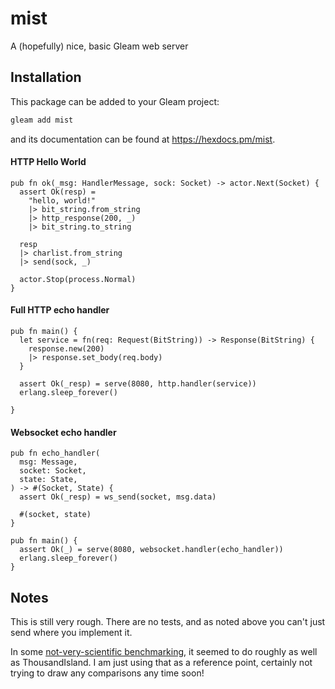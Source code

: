 # mist

A (hopefully) nice, basic Gleam web server

## Installation

This package can be added to your Gleam project:

```sh
gleam add mist
```

and its documentation can be found at <https://hexdocs.pm/mist>.

#### HTTP Hello World
```gleam
pub fn ok(_msg: HandlerMessage, sock: Socket) -> actor.Next(Socket) {
  assert Ok(resp) =
    "hello, world!"
    |> bit_string.from_string
    |> http_response(200, _)
    |> bit_string.to_string

  resp
  |> charlist.from_string
  |> send(sock, _)

  actor.Stop(process.Normal)
}
```

#### Full HTTP echo handler
```gleam
pub fn main() {
  let service = fn(req: Request(BitString)) -> Response(BitString) {
    response.new(200)
    |> response.set_body(req.body)
  }

  assert Ok(_resp) = serve(8080, http.handler(service))
  erlang.sleep_forever()

}
```

#### Websocket echo handler
```gleam
pub fn echo_handler(
  msg: Message,
  socket: Socket,
  state: State,
) -> #(Socket, State) {
  assert Ok(_resp) = ws_send(socket, msg.data)

  #(socket, state)
}

pub fn main() {
  assert Ok(_) = serve(8080, websocket.handler(echo_handler))
  erlang.sleep_forever()
}
```

## Notes

This is still very rough.  There are no tests, and as noted above you can't just
send where you implement it.

In some [not-very-scientific benchmarking](https://gist.github.com/rawhat/11ab57ef8dde4170304adc01c8c05a99), it seemed to do roughly as well as
ThousandIsland.  I am just using that as a reference point, certainly not trying
to draw any comparisons any time soon!
